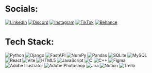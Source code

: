 # Socials:
[![LinkedIn](https://img.shields.io/badge/LinkedIn-%230077B5.svg?logo=linkedin&logoColor=white)](https://linkedin.com/in/kateryna-pikhovkina-400a26264) [![Discord](https://img.shields.io/badge/Discord-%237289DA.svg?logo=discord&logoColor=white)](https://discord.gg/няшка1945#4963) [![Instagram](https://img.shields.io/badge/Instagram-%23E4405F.svg?logo=Instagram&logoColor=white)](https://instagram.com/cyberbuller) [![TikTok](https://img.shields.io/badge/TikTok-%23000000.svg?logo=TikTok&logoColor=white)](https://tiktok.com/@katushka.pushka) [![Behance](https://img.shields.io/badge/Behance-1769ff?logo=behance&logoColor=white)](https://behance.net/ghostmariaac70) 

# Tech Stack:
![Python](https://img.shields.io/badge/python-3670A0?style=flat&logo=python&logoColor=ffdd54) ![Django](https://img.shields.io/badge/django-%23092E20.svg?style=flat&logo=django&logoColor=white) ![FastAPI](https://img.shields.io/badge/fastapi-%2300C7B7.svg?style=flat&logo=fastapi&logoColor=white) ![NumPy](https://img.shields.io/badge/numpy-%23013243.svg?style=flat&logo=numpy&logoColor=white) ![Pandas](https://img.shields.io/badge/pandas-%23150458.svg?style=flat&logo=pandas&logoColor=white) ![SQLite](https://img.shields.io/badge/sqlite-%2307405e.svg?style=flat&logo=sqlite&logoColor=white) ![MySQL](https://img.shields.io/badge/mysql-4479A1.svg?style=flat&logo=mysql&logoColor=white) ![React](https://img.shields.io/badge/react-%2320232a.svg?style=flat&logo=react&logoColor=%2361DAFB) ![Vite](https://img.shields.io/badge/vite-%23646CFF.svg?style=flat&logo=vite&logoColor=white) ![HTML5](https://img.shields.io/badge/html5-%23E34F26.svg?style=flat&logo=html5&logoColor=white) ![JavaScript](https://img.shields.io/badge/javascript-%23323330.svg?style=flat&logo=javascript&logoColor=%23F7DF1E) ![C](https://img.shields.io/badge/c-%2300599C.svg?style=flat&logo=c&logoColor=white) ![C++](https://img.shields.io/badge/c++-%2300599C.svg?style=flat&logo=c%2B%2B&logoColor=white) ![Figma](https://img.shields.io/badge/figma-%23F24E1E.svg?style=flat&logo=figma&logoColor=white) ![Adobe Illustrator](https://img.shields.io/badge/adobe%20illustrator-%23FF9A00.svg?style=flat&logo=adobe%20illustrator&logoColor=white) ![Adobe Photoshop](https://img.shields.io/badge/adobe%20photoshop-%2331A8FF.svg?style=flat&logo=adobe%20photoshop&logoColor=white) ![Jira](https://img.shields.io/badge/jira-%230A0FFF.svg?style=flat&logo=jira&logoColor=white) ![Notion](https://img.shields.io/badge/Notion-%23000000.svg?style=flat&logo=notion&logoColor=white) ![Trello](https://img.shields.io/badge/Trello-%23026AA7.svg?style=flat&logo=Trello&logoColor=white)

<!-- # GitHub Stats:
![](https://github-readme-stats.vercel.app/api?username=ekaterinapikhovkina&theme=vue&hide_border=false&include_all_commits=false&count_private=false)<br/>
![](https://github-readme-streak-stats.herokuapp.com/?user=ekaterinapikhovkina&theme=vue&hide_border=false)<br/>
![](https://github-readme-stats.vercel.app/api/top-langs/?username=ekaterinapikhovkina&theme=vue&hide_border=false&include_all_commits=false&count_private=false&layout=compact) -->

<!-- Proudly created with GPRM ( https://gprm.itsvg.in ) -->
